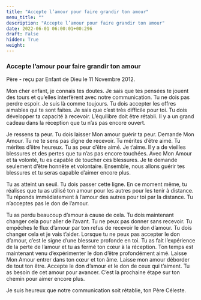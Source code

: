 ```yaml
---
title: "Accepte l’amour pour faire grandir ton amour"
menu_title: ""
description: "Accepte l’amour pour faire grandir ton amour"
date: 2022-06-01 06:00:01+00:296
draft: False
hidden: True
weight:
---
```

### Accepte l’amour pour faire grandir ton amour

Père - reçu par Enfant de Dieu le 11 Novembre 2012.

Mon cher enfant, je connais tes doutes. Je sais que tes pensées te jouent des tours et qu’elles interfèrent avec notre communication. Tu ne dois pas perdre espoir. Je suis là comme toujours. Tu dois accepter les offres aimables qui te sont faites. Je sais que c’est très difficile pour toi. Tu dois développer ta capacité à recevoir. L’équilibre doit être rétabli. Il y a un grand cadeau dans la réception que tu n’as pas encore ouvert.

Je ressens ta peur. Tu dois laisser Mon amour guérir ta peur. Demande Mon Amour. Tu ne te sens pas digne de recevoir. Tu mérites d’être aimé. Tu mérites d’être heureux. Tu as peur d’être aimé. Je t’aime. Il y a de vieilles blessures et des pertes que tu n’as pas encore touchées. Avec Mon Amour et ta volonté, tu es capable de toucher ces blessures. Je te demande seulement d’être honnête et volontaire. Ensemble, nous allons guérir tes blessures et tu seras capable d’aimer encore plus.

Tu as atteint un seuil. Tu dois passer cette ligne. En ce moment même, tu réalises que tu as utilisé ton amour pour les autres pour les tenir à distance. Tu réponds immédiatement à l’amour des autres pour toi par la distance. Tu n’acceptes pas le don de l’amour.

Tu as perdu beaucoup d’amour à cause de cela. Tu dois maintenant changer cela pour aller de l’avant. Tu ne peux pas donner sans recevoir. Tu empêches le flux d’amour par ton refus de recevoir le don d’amour. Tu dois changer cela et je vais t’aider. Lorsque tu ne peux pas accepter le don d’amour, c’est le signe d’une blessure profonde en toi. Tu as fait l’expérience de la perte de l’amour et tu as fermé ton cœur à la réception. Ton temps est maintenant venu d’expérimenter le don d’être profondément aimé. Laisse Mon Amour entrer dans ton cœur et ton âme. Laisse mon amour déborder de tout ton être. Accepte le don d’amour et le don de ceux qui t’aiment. Tu as besoin de cet amour pour avancer. C’est la prochaine étape sur ton chemin pour aimer encore plus.

Je suis heureux que notre communication soit rétablie, ton Père Céleste.

